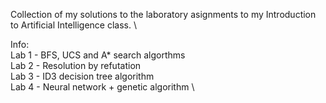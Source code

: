 Collection of my solutions to the laboratory asignments to my Introduction to Artificial Intelligence class. \

Info: \
Lab 1 - BFS, UCS and A* search algorthms \
Lab 2 - Resolution by refutation \
Lab 3 - ID3 decision tree algorithm \
Lab 4 - Neural network + genetic algorithm \
